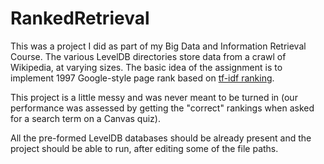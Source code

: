 # RankedRetrieval

This was a project I did as part of my Big Data and Information Retrieval Course.
The various LevelDB directories store data from a crawl of Wikipedia, at varying sizes.
The basic idea of the assignment is to implement 1997 Google-style page rank based on [tf-idf ranking](https://en.wikipedia.org/wiki/Tf%E2%80%93idf).

This project is a little messy and was never meant to be turned in (our performance was assessed by getting the "correct" rankings
when asked for a search term on a Canvas quiz).

All the pre-formed LevelDB databases should be already present and the project should be able to run, after editing some of the file paths.
